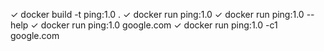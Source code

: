 ✓ docker build -t ping:1.0 .
✓ docker run ping:1.0
✓ docker run ping:1.0 --help
✓ docker run ping:1.0 google.com
✓ docker run ping:1.0 -c1 google.com